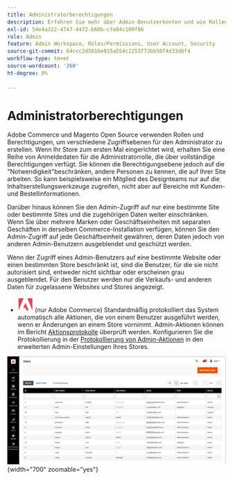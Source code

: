 ```yaml
---
title: Administratorberechtigungen
description: Erfahren Sie mehr über Admin-Benutzerkonten und wie Rollen verwendet werden, um Zugriff auf Store-Verwaltungsfunktionen zu gewähren.
exl-id: 54e4a322-4747-4472-b60b-cfe84c109f86
role: Admin
feature: Admin Workspace, Roles/Permissions, User Account, Security
source-git-commit: 64ccc2d5016e915a554c2253773bb50f4d33d6f4
workflow-type: tm+mt
source-wordcount: '260'
ht-degree: 0%

---
```


# Administratorberechtigungen

Adobe Commerce und Magento Open Source verwenden Rollen und Berechtigungen, um verschiedene Zugriffsebenen für den Administrator zu erstellen. Wenn Ihr Store zum ersten Mal eingerichtet wird, erhalten Sie eine Reihe von Anmeldedaten für die Administratorrolle, die über vollständige Berechtigungen verfügt. Sie können die Berechtigungsebene jedoch auf die &quot;Notwendigkeit&quot;beschränken, andere Personen zu kennen, die auf Ihrer Site arbeiten. So kann beispielsweise ein Mitglied des Designteams nur auf die Inhaltserstellungswerkzeuge zugreifen, nicht aber auf Bereiche mit Kunden- und Bestellinformationen.

Darüber hinaus können Sie den Admin-Zugriff auf nur eine bestimmte Site oder bestimmte Sites und die zugehörigen Daten weiter einschränken. Wenn Sie über mehrere Marken oder Geschäftseinheiten mit separaten Geschäften in derselben Commerce-Installation verfügen, können Sie den Admin-Zugriff auf jede Geschäftseinheit gewähren, deren Daten jedoch von anderen Admin-Benutzern ausgeblendet und geschützt werden.

Wenn der Zugriff eines Admin-Benutzers auf eine bestimmte Website oder einen bestimmten Store beschränkt ist, sind die Benutzer, für die sie nicht autorisiert sind, entweder nicht sichtbar oder erscheinen grau ausgeblendet. Für den Benutzer werden nur die Verkaufs- und anderen Daten für zugelassene Websites und Stores angezeigt.

- ![Adobe Commerce](../assets/adobe-logo.svg) (nur Adobe Commerce) Standardmäßig protokolliert das System automatisch alle Aktionen, die von einem Benutzer ausgeführt werden, wenn er Änderungen an einem Store vornimmt. Admin-Aktionen können im Bericht [Aktionsprotokolle](action-log-report.md) überprüft werden. Konfigurieren Sie die Protokollierung in der [Protokollierung von Admin-Aktionen](action-log.md) in den erweiterten Admin-Einstellungen Ihres Stores.

![Admin - alle Benutzerkonten](./assets/users-all.png){width="700" zoomable="yes"}
